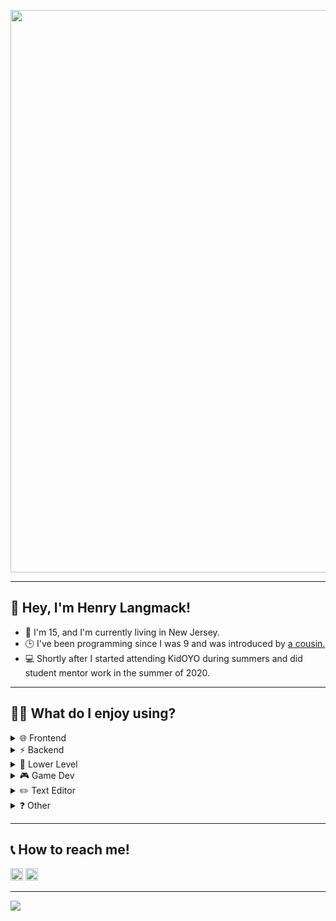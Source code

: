 <p align="center"><image src="assets/banner.png" align="center" width="900px"></image></p>
<hr>

<h2>👋 Hey, I'm Henry Langmack!</h2>  
<ul>
    <li>📍 I'm 15, and I'm currently living in New Jersey. </li>
    <li>🕒 I've been programming since I was 9 and was introduced by <a href="https://github.com/SpexGuy">a cousin.</a></li>
    <li>💻 Shortly after I started attending KidOYO during summers and did student mentor work in the summer of 2020.</li>
</ul>
<hr>

<h2>👨‍💻 What do I enjoy using?</h2>  
<details>
    <summary>🌐 Frontend</summary>
    <img height="20px" src="https://img.shields.io/badge/html5-%23E34F26.svg?style=flat-square&logo=html5&logoColor=white"></img>
    <img height="20px" src="https://img.shields.io/badge/css3-%231572B6.svg?style=flat-square&logo=css3&logoColor=white"></img>
    <img height="20px" src="https://img.shields.io/badge/dart-%230075BA.svg?style=flat-square&logo=dart&logoColor=white"></img>
    <img height="20px" src="https://img.shields.io/badge/ts-%23007ACC.svg?style=flat-square&logo=typescript&logoColor=white"></img>
</details>
<details>
    <summary>⚡ Backend</summary>
    <img height="20px" src="https://img.shields.io/badge/node-6DA55F?style=flat-square&logo=node.js&logoColor=white"></img>
    <img height="20px" src="https://img.shields.io/badge/express-%23404d59.svg?style=flat-square&logo=express&logoColor=%2361DAFB"></img>
    <img height="20px" src="https://img.shields.io/badge/mongo-white.svg?style=flat-square&logo=mongodb&logoColor=4ea94b"></img>
</details>
<details>
    <summary>🤖 Lower Level</summary>
    <img height="20px" src="https://img.shields.io/badge/c-%2300599C.svg?style=flat-square&logo=c&logoColor=white"></img>
    <img height="20px" src="https://img.shields.io/badge/rust-%23000000.svg?style=flat-square&logo=rust&logoColor=white"></img>
</details>
<details>
    <summary>🎮 Game Dev</summary>
    <img height="20px" src="https://img.shields.io/badge/lua-%232C2D72.svg?style=flat-square&logo=lua&logoColor=white"></img>
    <img height="20px" src="https://img.shields.io/badge/unity-%23F5F5F5.svg?style=flat-square&logo=Unity&logoColor=black"></img>
    <img height="20px" src="https://img.shields.io/badge/c%23-%23239120.svg?style=flat-square&logo=c-sharp&logoColor=white"></img>
    <img height="20px" src="https://img.shields.io/badge/blender-%23F5792A.svg?style=flat-square&logo=blender&logoColor=white"></img>
</details>
<details>
    <summary>✏️ Text Editor</summary> 
    <img height="20px" src="https://img.shields.io/badge/vsc-0078d7.svg?style=flat-square&logo=visual-studio-code&logoColor=white"></img>
    with
    <img height="20px" src="https://img.shields.io/badge/vim-%2311AB00.svg?style=flat-square&logo=vim&logoColor=white"></img>
</details>
<details>
    <summary>❓ Other</summary>
    <img height="20px" src="https://img.shields.io/badge/manjaro-35BF5C?style=flat-square&logo=Manjaro&logoColor=white"></img>
    <img height="20px" src="https://img.shields.io/badge/win11-0078D6?style=flat-square&logo=windows&logoColor=white"></img>
    <img height="20px" src="https://img.shields.io/badge/firefox-FF7139?style=flat-square&logo=Firefox-Browser&logoColor=white"></img>
</details>
<hr>

<h2>📞 How to reach me!</h2>
<p>
<img height="20px" src="https://img.shields.io/badge/henrylang%237718-%237289DA.svg?style=flat-square&logo=discord&logoColor=white"></img>
<img height="20px" src="https://img.shields.io/badge/henry.langmack@gmail.com-D14836?style=flat-square&logo=gmail&logoColor=white"></img>
</p>
<hr>

<image src="https://komarev.com/ghpvc/?username=henry-lang&color=grey&style=flat-square"></image>

